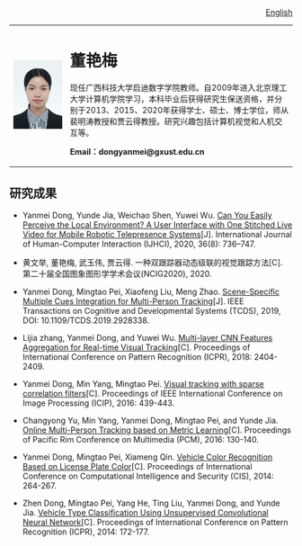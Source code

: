 <!---
[<p align="right">English</p>](index.md)
-->

<div align="right">
<a href="/dongyanmei/index.html">English</a>
</div>

<!---
<div align="right">
<a href="/index.html">English</a>
</div>
-->

<!---[<div align="right">  Eng </div>](index.md)-->
 
<!---## 欢迎来到董艳梅的个人主页-->
<table border="0">
  <tr>
    <td width="20%">
      <img src="dongyanmei.jpg" width="100%"> 
    </td>
    <td width="80%">
      <h1>董艳梅</h1>
     <p>现任广西科技大学启迪数字学院教师。自2009年进入北京理工大学计算机学院学习，本科毕业后获得研究生保送资格，并分别于2013、2015、2020年获得学士、硕士、博士学位，师从裴明涛教授和贾云得教授。研究兴趣包括计算机视觉和人机交互等。
      </p>
      <p><b>Email：dongyanmei@gxust.edu.cn</b></p>
    </td>
  </tr>
</table>
<!--- 两端对齐<p style="text-align:justify; text-justify:inter-ideograph;">-->

## 研究成果
* Yanmei Dong, Yunde Jia, Weichao Shen, Yuwei Wu. [Can You Easily Perceive the Local Environment? A User Interface with One Stitched Live Video for Mobile Robotic Telepresence Systems](https://www.tandfonline.com/doi/full/10.1080/10447318.2019.1685194)[J]. International Journal of Human-Computer Interaction (IJHCI), 2020, 36(8): 736–747.

* 黄文举, 董艳梅, 武玉伟, 贾云得. 一种双跟踪器动态级联的视觉跟踪方法[C]. 第二十届全国图象图形学学术会议(NCIG2020), 2020.

* Yanmei Dong, Mingtao Pei, Xiaofeng Liu, Meng Zhao. [Scene-Specific Multiple Cues Integration for Multi-Person Tracking](https://ieeexplore.ieee.org/document/8760586)[J]. IEEE Transactions on Cognitive and Developmental Systems (TCDS), 2019, DOI: 10.1109/TCDS.2019.2928338.

* Lijia zhang, Yanmei Dong, and Yuwei Wu. [Multi-layer CNN Features Aggregation for Real-time Visual Tracking](https://ieeexplore.ieee.org/document/8546079)[C]. Proceedings of International Conference on Pattern Recognition (ICPR), 2018: 2404-2409.

* Yanmei Dong, Min Yang, Mingtao Pei. [Visual tracking with sparse correlation filters](https://ieeexplore.ieee.org/document/7532395)[C]. Proceedings of IEEE International Conference on Image Processing (ICIP), 2016: 439-443.

* Changyong Yu, Min Yang, Yanmei Dong, Mingtao Pei, and Yunde Jia. [Online Multi-Person Tracking based on Metric Learning](https://link.springer.com/chapter/10.1007/978-3-319-48890-5_13)[C]. Proceedings of Pacific Rim Conference on Multimedia (PCM), 2016: 130-140.

* Yanmei Dong, Mingtao Pei, Xiameng Qin. [Vehicle Color Recognition Based on License Plate Color](https://ieeexplore.ieee.org/document/7016897)[C]. Proceedings of International Conference on Computational Intelligence and Security (CIS), 2014: 264-267.

* Zhen Dong, Mingtao Pei, Yang He, Ting Liu, Yanmei Dong, and Yunde Jia. [Vehicle Type Classification Using Unsupervised Convolutional Neural Network](https://ieeexplore.ieee.org/document/6976750)[C]. Proceedings of International Conference on Pattern Recognition (ICPR), 2014: 172-177.

